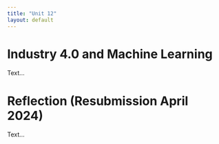```yaml
---
title: "Unit 12"
layout: default
---
```


# Industry 4.0 and Machine Learning
Text...

# Reflection (Resubmission April 2024)
Text...
